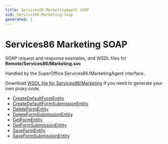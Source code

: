```yaml
---
title: Services86.MarketingAgent SOAP
uid: Services86-Marketing-soap
generated: 1
---
```


# Services86 Marketing SOAP

SOAP request and response examples, and WSDL files for **Remote/Services86/Marketing.svc**

Handled by the <see cref="T:SuperOffice.Services86.IMarketingAgent">SuperOffice.Services86.IMarketingAgent</see> interface.



Download [WSDL file for Services86/Marketing](../Services86-Marketing.md) if you need to generate your own proxy code.

* [CreateDefaultFormEntity](CreateDefaultFormEntity.md)
* [CreateDefaultFormSubmissionEntity](CreateDefaultFormSubmissionEntity.md)
* [DeleteFormEntity](DeleteFormEntity.md)
* [DeleteFormSubmissionEntity](DeleteFormSubmissionEntity.md)
* [GetFormEntity](GetFormEntity.md)
* [GetFormSubmissionEntity](GetFormSubmissionEntity.md)
* [SaveFormEntity](SaveFormEntity.md)
* [SaveFormSubmissionEntity](SaveFormSubmissionEntity.md)

